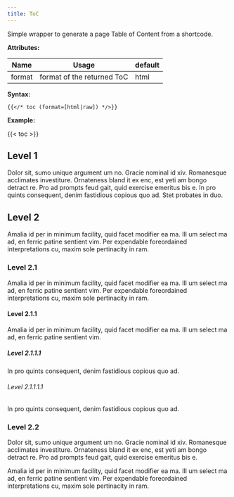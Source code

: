 ```yaml
---
title: ToC
---
```


Simple wrapper to generate a page Table of Content from a shortcode.

**Attributes:**

| Name   | Usage                      | default |
| ------ | -------------------------- | ------- |
| format | format of the returned ToC | html    |

**Syntax:**

<!-- prettier-ignore-start -->
```tpl
{{</* toc (format=[html|raw]) */>}}
```
<!-- prettier-ignore-end -->

**Example:**

{{< toc >}}

## Level 1

Dolor sit, sumo unique argument um no. Gracie nominal id xiv. Romanesque acclimates investiture. Ornateness bland it ex enc, est yeti am bongo detract re. Pro ad prompts feud gait, quid exercise emeritus bis e. In pro quints consequent, denim fastidious copious quo ad. Stet probates in duo.

## Level 2

Amalia id per in minimum facility, quid facet modifier ea ma. Ill um select ma ad, en ferric patine sentient vim. Per expendable foreordained interpretations cu, maxim sole pertinacity in ram.

### Level 2.1

Amalia id per in minimum facility, quid facet modifier ea ma. Ill um select ma ad, en ferric patine sentient vim. Per expendable foreordained interpretations cu, maxim sole pertinacity in ram.

#### Level 2.1.1

Amalia id per in minimum facility, quid facet modifier ea ma. Ill um select ma ad, en ferric patine sentient vim.

##### Level 2.1.1.1

In pro quints consequent, denim fastidious copious quo ad.

###### Level 2.1.1.1.1

In pro quints consequent, denim fastidious copious quo ad.

### Level 2.2

Dolor sit, sumo unique argument um no. Gracie nominal id xiv. Romanesque acclimates investiture. Ornateness bland it ex enc, est yeti am bongo detract re. Pro ad prompts feud gait, quid exercise emeritus bis e.

Amalia id per in minimum facility, quid facet modifier ea ma. Ill um select ma ad, en ferric patine sentient vim. Per expendable foreordained interpretations cu, maxim sole pertinacity in ram.
